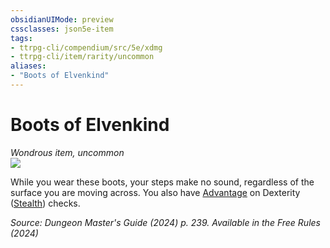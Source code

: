 ```yaml
---
obsidianUIMode: preview
cssclasses: json5e-item
tags:
- ttrpg-cli/compendium/src/5e/xdmg
- ttrpg-cli/item/rarity/uncommon
aliases: 
- "Boots of Elvenkind"
---
```

# Boots of Elvenkind
*Wondrous item, uncommon*  
![](2-Mechanics/CLI/items/img/boots-of-elvenkind.webp#right)


While you wear these boots, your steps make no sound, regardless of the surface you are moving across. You also have [Advantage](2-Mechanics/CLI/rules/variant-rules/advantage-xphb.md) on Dexterity ([Stealth](2-Mechanics/CLI/rules/skills.md#Stealth)) checks.

*Source: Dungeon Master's Guide (2024) p. 239. Available in the Free Rules (2024)*